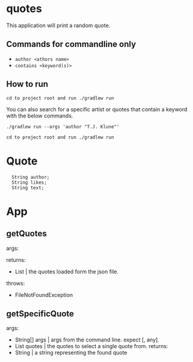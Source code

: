 # quotes

This application will print a random quote.

## Commands for commandline only

* `author <athors name>`
* `contains <keyword(s)>`
## How to run
`cd to project root and run ./gradlew run`

You can also search for a specific artist or quotes that contain a keyword with the below commands.

`./gradlew run --args 'author "T.J. Klune"'`

`cd to project root and run ./gradlew run`


# Quote
      String author;
      String likes;
      String text;

# App 

## getQuotes
args:

returns:
* List<Quote> | the quotes loaded form the json file.

throws:
* FileNotFoundException


##  getSpecificQuote
args:
* String[] args | args from the command line. expect [<author or contins>, any].
* List<Quote> quotes | the quotes to select a single quote from.
returns:
* String | a string representing the found quote